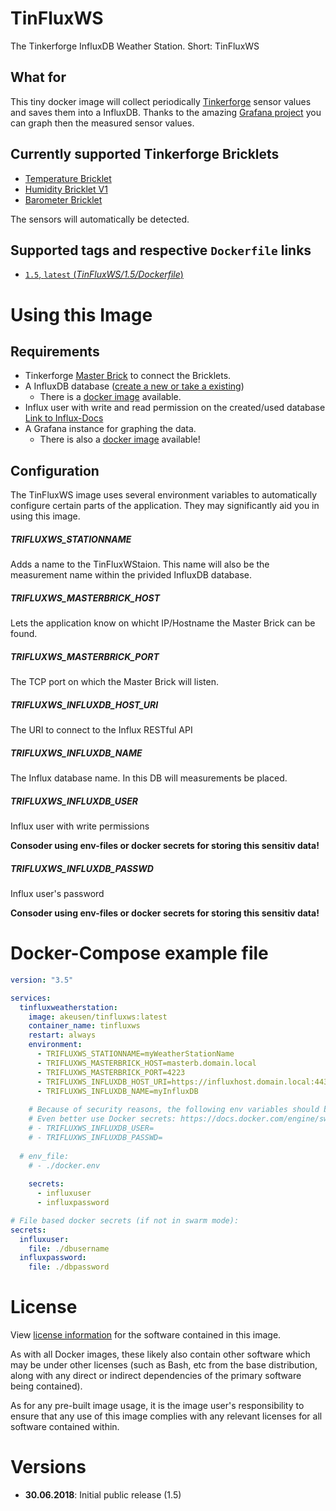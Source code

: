 # TinFluxWS
The Tinkerforge InfluxDB Weather Station. Short: TinFluxWS

## What for
This tiny docker image will collect periodically [Tinkerforge](https://www.tinkerforge.com/) sensor values and saves them into a InfluxDB.
Thanks to the amazing [Grafana project](https://grafana.com/) you can graph then the measured sensor values.

## Currently supported Tinkerforge Bricklets
* [Temperature Bricklet](https://www.tinkerforge.com/en/doc/Hardware/Bricklets/Temperature.html)
* [Humidity Bricklet V1](https://www.tinkerforge.com/en/doc/Hardware/Bricklets/Humidity.html)
* [Barometer Bricklet](https://www.tinkerforge.com/en/doc/Hardware/Bricklets/Barometer.html)

The sensors will automatically be detected.


## Supported tags and respective ```Dockerfile``` links

-	[`1.5`, `latest` (*TinFluxWS/1.5/Dockerfile*)](https://github.com/akeusen/tinfluxws/blob/1.5/Dockerfile)



# Using this Image

## Requirements
* Tinkerforge [Master Brick](https://www.tinkerforge.com/en/doc/Hardware/Bricks/Master_Brick.html) to connect the Bricklets.
* A InfluxDB database ([create a new or take a existing](https://docs.influxdata.com/influxdb/v1.5/query_language/database_management/#create-database)) 
  * There is a [docker image](https://hub.docker.com/_/influxdb/) available.
* Influx user with write and read permission on the created/used database [Link to Influx-Docs](https://docs.influxdata.com/influxdb/v1.5/query_language/authentication_and_authorization/#user-management-commands)
* A Grafana instance for graphing the data. 
  * There is also a [docker image](https://hub.docker.com/r/grafana/grafana/) available!

## Configuration
The TinFluxWS image uses several environment variables to automatically configure certain parts of the application. They may significantly aid you in using this image.

##### TRIFLUXWS_STATIONNAME

Adds a name to the TinFluxWStaion. This name will also be the measurement name within the privided InfluxDB database. 

##### TRIFLUXWS_MASTERBRICK_HOST

Lets the application know on whicht IP/Hostname the Master Brick can be found.  

##### TRIFLUXWS_MASTERBRICK_PORT

The TCP port on which the Master Brick will listen. 

##### TRIFLUXWS_INFLUXDB_HOST_URI

The URI to connect to the Influx RESTful API

##### TRIFLUXWS_INFLUXDB_NAME

The Influx database name. In this DB will measurements be placed. 

##### TRIFLUXWS_INFLUXDB_USER

Influx user with write permissions

__Consoder using env-files or docker secrets for storing this sensitiv data!__ 

##### TRIFLUXWS_INFLUXDB_PASSWD

Influx user's password

__Consoder using env-files or docker secrets for storing this sensitiv data!__


# Docker-Compose example file

```YAML
version: "3.5"

services:
  tinfluxweatherstation:
    image: akeusen/tinfluxws:latest
    container_name: tinfluxws
    restart: always
    environment:
      - TRIFLUXWS_STATIONNAME=myWeatherStationName
      - TRIFLUXWS_MASTERBRICK_HOST=masterb.domain.local
      - TRIFLUXWS_MASTERBRICK_PORT=4223
      - TRIFLUXWS_INFLUXDB_HOST_URI=https://influxhost.domain.local:443
      - TRIFLUXWS_INFLUXDB_NAME=myInfluxDB
      
    # Because of security reasons, the following env variables should be placed in a separate .env file.
    # Even better use Docker secrets: https://docs.docker.com/engine/swarm/secrets/
    # - TRIFLUXWS_INFLUXDB_USER=
    # - TRIFLUXWS_INFLUXDB_PASSWD=
    
  # env_file:
    # - ./docker.env
    
    secrets:
      - influxuser
      - influxpassword

# File based docker secrets (if not in swarm mode):
secrets:
  influxuser:
    file: ./dbusername
  influxpassword:
    file: ./dbpassword
```

# License

View [license information](https://github.com/akeusen/tinfluxws/blob/master/LICENSE) for the software contained in this image.

As with all Docker images, these likely also contain other software which may be under other licenses (such as Bash, etc from the base distribution, along with any direct or indirect dependencies of the primary software being contained).

As for any pre-built image usage, it is the image user's responsibility to ensure that any use of this image complies with any relevant licenses for all software contained within.


# Versions
* __30.06.2018__: Initial public release (1.5)

